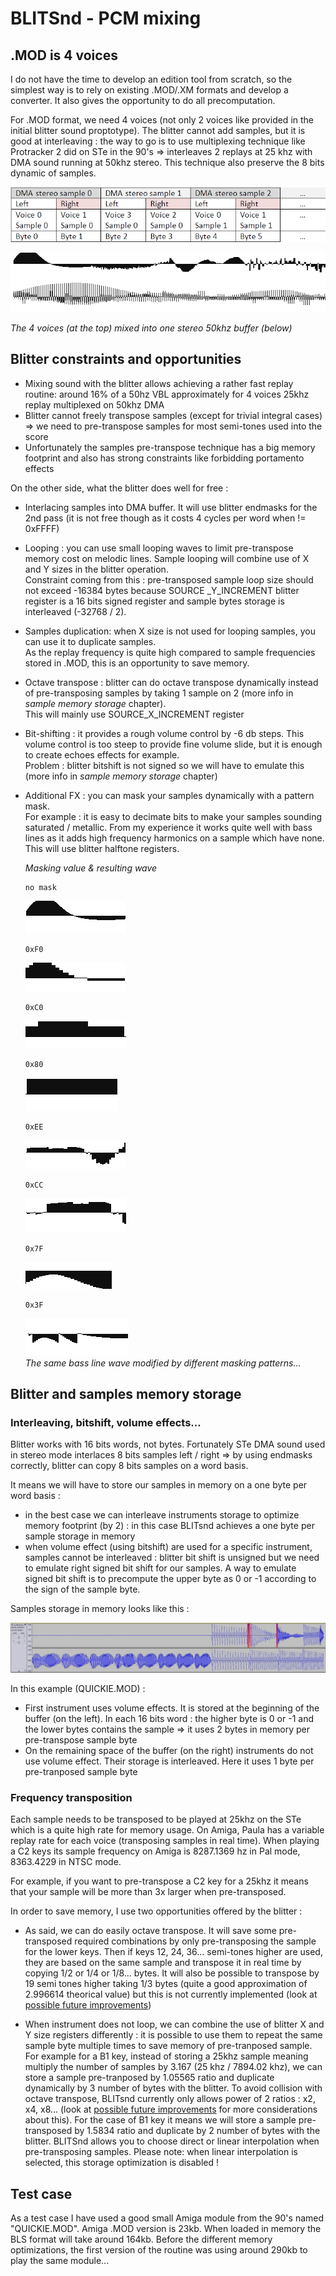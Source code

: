 # BLITSnd - PCM mixing

## .MOD is 4 voices

I do not have the time to develop an edition tool from scratch, so the simplest way is to rely on existing .MOD/.XM formats and develop a converter. It also gives the opportunity to do all precomputation.

For .MOD format, we need 4 voices (not only 2 voices like provided in
the initial blitter sound proptotype). The blitter cannot add samples, but it is good at interleaving : the way to go is to use multiplexing technique like Protracker 2 did on STe in the 90's =\> interleaves 2 replays at 25 khz with DMA sound running at 50khz stereo. This technique also preserve the 8 bits dynamic of samples.

![](img1.png)
  
![](img2.png)

*The 4 voices (at the top) mixed into one stereo 50khz buffer (below)*  

## Blitter constraints and opportunities

*   Mixing sound with the blitter allows achieving a rather fast replay
    routine: around 16% of a 50hz VBL approximately for 4 voices
    25khz replay multiplexed on 50khz DMA
*   Blitter cannot freely transpose samples (except for trivial integral cases) => we need to pre-transpose samples for most semi-tones used into
    the score
*   Unfortunately the samples pre-transpose technique has a big memory
    footprint and also has strong constraints like forbidding portamento
    effects

On the other side, what the blitter does well for free :

*   Interlacing samples into DMA buffer. It will use blitter endmasks
    for the 2nd pass (it is not free though as it costs 4 cycles per
    word when != 0xFFFF)
*   Looping : you can use small looping waves to limit pre-transpose
    memory cost on melodic lines. Sample looping will combine use of X
    and Y sizes in the blitter operation.   
	Constraint coming from this : pre-transposed sample loop size should 
	not exceed -16384 bytes because SOURCE \_Y\_INCREMENT blitter register 
	is a 16 bits signed register and sample bytes storage is interleaved (-32768 / 2).
*   Samples duplication: when X size is not used for looping samples,
    you can use it to duplicate samples.  
	As the replay frequency is quite high compared to sample frequencies stored in .MOD, this is an opportunity to save memory.
*   Octave transpose : blitter can do octave transpose dynamically
    instead of pre-transposing samples by taking 1 sample on 2 (more
    info in *sample memory storage* chapter).  
	This will mainly use SOURCE\_X\_INCREMENT register
*   Bit-shifting : it provides a rough volume control by -6 db steps.
    This volume control is too steep to provide fine volume slide, but
    it is enough to create echoes effects for example.  
	Problem : blitter bitshift is not signed so we will have to emulate this (more info in *sample memory storage* chapter)
*   Additional FX : you can mask your samples dynamically with a pattern mask.  
	For example : it is easy to decimate bits to make your samples sounding saturated / metallic. From my experience it works quite well with bass lines as it adds high frequency harmonics on a sample which have none.  
	This will use blitter halftone registers.
	
    *Masking value & resulting wave*
    
    ``` 
    no mask 
    ``` 
    ![](img10.png) 
                           
    ``` 
    0xF0 
    ``` 
    ![](img11.png)   
                           
    ``` 
    0xC0     
    ``` 
    ![](img12.png)   
                           
    ``` 
    0x80    
    ``` 
    ![](img13.png)   
                           
    ``` 
    0xEE     
    ``` 
    ![](img14.png)   
                          
    ``` 
    0xCC     
    ``` 
    ![](img15.png)   
                           
    ``` 
    0x7F     
    ``` 
    ![](img16.png)   
                           
    ``` 
    0x3F     
    ``` 
    ![](img17.png)       
    *The same bass line wave modified by different masking patterns...*

	
## Blitter and samples memory storage

### Interleaving, bitshift, volume effects...

Blitter works with 16 bits words, not bytes. Fortunately STe DMA sound used in stereo mode interlaces 8 bits samples left / right =\> by using endmasks correctly, blitter can copy 8 bits samples on a word basis.

It means we will have to store our samples in memory on a one byte
per word basis :

* in the best case we can interleave instruments storage to optimize memory footprint (by 2) : in this case BLITsnd achieves a one byte per sample storage in memory
* when volume effect (using bitshift) are used for a specific instrument, samples cannot be interleaved : blitter bit shift is unsigned but we need to emulate right signed bit shift for our samples. A way to emulate signed bit shift is to precompute the upper byte as 0 or -1 according to the sign of the sample byte.

Samples storage in memory looks like this :

![](img20.png)

In this example (QUICKIE.MOD) :

* First instrument uses volume effects. It is stored at the beginning of the buffer (on the left). In each 16 bits word : the higher byte is 0 or -1 and the lower bytes contains the sample => it uses 2 bytes in memory per pre-transpose sample byte
* On the remaining space of the buffer (on the right) instruments do not use volume effect. Their storage is interleaved. Here it uses 1  byte per pre-tranposed sample byte

### Frequency transposition

Each sample needs to be transposed to be played at 25khz on the STe
which is a quite high rate for memory usage. On Amiga, Paula has a variable replay rate for each voice (transposing samples in real time). When playing a C2 keys its sample frequency on Amiga is
8287.1369 hz in Pal mode, 8363.4229 in NTSC mode.

For example, if you want to pre-transpose a C2 key for a 25khz it means that your sample will be more than 3x larger when pre-transposed.

In order to save memory, I use two opportunities offered by the blitter :

*   As said, we can do easily octave transpose. It will save some
    pre-transposed required combinations by only pre-transposing the
    sample for the lower keys. Then if keys 12, 24, 36... semi-tones
    higher are used, they are based on the same sample and transpose it in real time by copying 1/2 or 1/4 or 1/8... bytes. It will
    also be possible to transpose by 19 semi tones higher taking 1/3
    bytes (quite a good approximation of 2.996614 theorical value) but this is not currently implemented (look at [possible future
    improvements](BLITSnd_backlog.md))

*   When instrument does not loop, we can combine the use of blitter X
    and Y size registers differently : it is possible to use them to
    repeat the same sample byte multiple times to save memory of
    pre-tranposed sample. For example for a B1 key, instead of storing a
    25khz sample meaning multiply the number of samples by 3.167 (25 khz
    / 7894.02 khz), we can store a sample pre-tranposed by 1.05565 ratio
    and duplicate dynamically by 3 number of bytes with the blitter. To
    avoid collision with octave transpose, BLITsnd currently only allows
    power of 2 ratios : x2, x4, x8... (look at [possible future
    improvements](BLITSnd_backlog.md) for more considerations about this). For the case of B1 key it means we will store a sample pre-transposed by 1.5834
    ratio and duplicate by 2 number of bytes with the blitter. BLITSnd
    allows you to choose direct or linear interpolation when
    pre-transposing samples. Please note: when linear interpolation is
    selected, this storage optimization is disabled !

## Test case

As a test case I have used a good small Amiga module from the 90's named
"QUICKIE.MOD". Amiga .MOD version is 23kb. When loaded in memory
the BLS format will take around 164kb. Before the different memory
optimizations, the first version of the routine was using around
290kb to play the same module...
